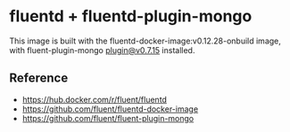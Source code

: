 # fluentd + fluentd-plugin-mongo

This image is built with the fluentd-docker-image:v0.12.28-onbuild image, with fluent-plugin-mongo plugin@v0.7.15 installed.

## Reference
* https://hub.docker.com/r/fluent/fluentd
* https://github.com/fluent/fluentd-docker-image
* https://github.com/fluent/fluent-plugin-mongo
